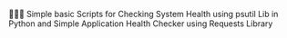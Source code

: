 👨‍💻🔥
Simple basic Scripts for Checking System Health using psutil Lib in Python and Simple Application Health Checker using Requests Library
